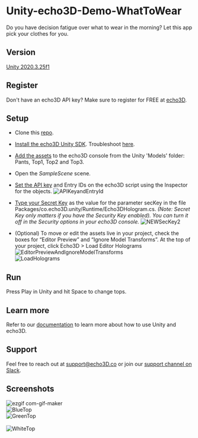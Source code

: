 # Unity-echo3D-Demo-WhatToWear
Do you have decision fatigue over what to wear in the morning? Let this app pick your clothes for you.

## Version
[Unity 2020.3.25f1](https://unity3d.com/get-unity/download/archive)

## Register
Don't have an echo3D API key? Make sure to register for FREE at [echo3D](https://console.echo3D.co/#/auth/register).

## Setup
* Clone this [repo](https://github.com/echo3Dco/Unity-echo3D-Demo-WhatToWear).
* [Install the echo3D Unity SDK](https://docs.echo3D.co/unity/installation). Troubleshoot [here](https://medium.com/r/?url=https%3A%2F%2Fdocs.echo3d.co%2Funity%2Ftroubleshooting%23im-getting-a-newtonsoft.json.dll-error-in-unity).
* [Add the assets](https://docs.echo3D.co/quickstart/add-a-3d-model) to the echo3D console from the Unity 'Models' folder: Pants, Top1, Top2 and Top3.
* Open the _SampleScene_ scene.
* [Set the API key](https://docs.echo3d.co/quickstart/access-the-console) and Entry IDs on the echo3D script using the Inspector for the objects.
![APIKeyandEntryId](https://user-images.githubusercontent.com/99516371/195749269-f7a43477-b67a-49e8-a212-6abdb9c948fd.png)<br>

* [Type your Secret Key](https://docs.echo3d.co/web-console/deliver-pages/security-page#secret-key) as the value for the parameter secKey in the file Packages/co.echo3D.unity/Runtime/Echo3DHologram.cs. _(Note: Secret Key only matters if you have the Security Key enabled). You can turn it off in the Security options in your echo3D console._
![NEWSecKey2](https://user-images.githubusercontent.com/99516371/195749308-b2349a3b-7e43-4d3c-8f09-fbfa9d3cb0be.png)<br>

* (Optional) To move or edit the assets live in your project, check the boxes for “Editor Preview” and “Ignore Model Transforms”. At the top of your project, click Echo3D > Load Editor Holograms <br>
![EditorPreviewAndIgnoreModelTransforms](https://user-images.githubusercontent.com/99516371/195749348-dc0b06ad-efa6-4dbd-962f-0119b5c33ea0.png)<br>
![LoadHolograms](https://user-images.githubusercontent.com/99516371/195749354-b2295183-f877-444a-af22-ed87ffb17705.png) <br>


## Run
Press Play in Unity and hit Space to change tops.

## Learn more
Refer to our [documentation](https://docs.echo3D.co/unity/) to learn more about how to use Unity and echo3D.

## Support
Feel free to reach out at [support@echo3D.co](mailto:support@echo3D.co) or join our [support channel on Slack](https://go.echo3D.co/join). 

## Screenshots
![ezgif com-gif-maker](https://user-images.githubusercontent.com/99516371/186972325-be4f646b-1383-4379-a9c6-db9e981f1c12.gif) <br>
![BlueTop](https://user-images.githubusercontent.com/99516371/186972348-5ddbe04f-a17b-4bb5-8e13-269f19fdbcc9.jpg) <br>
![GreenTop](https://user-images.githubusercontent.com/99516371/186972352-35dfe61d-2d51-4798-82f6-8e5786d4acc9.jpg) <br> <br>
![WhiteTop](https://user-images.githubusercontent.com/99516371/186972360-83dc352b-5894-4336-9445-731b62d93482.jpg) <br>
